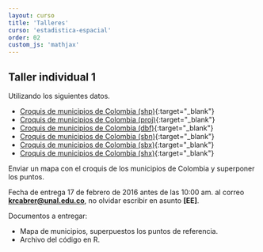 ```yaml
---
layout: curso
title: 'Talleres'
curso: 'estadistica-espacial'
order: 02
custom_js: 'mathjax'
---
```


## Taller individual 1

Utilizando los siguientes datos.

   - [Croquis de municipios de Colombia (shp)](./datos/COL_adm2.shp){:target="_blank"}
   - [Croquis de municipios de Colombia (proj)](./datos/COL_adm2.prj){:target="_blank"}
   - [Croquis de municipios de Colombia (dbf)](./datos/COL_adm2.dbf){:target="_blank"}
   - [Croquis de municipios de Colombia (sbn)](./datos/COL_adm2.sbn){:target="_blank"}
   - [Croquis de municipios de Colombia (sbx)](./datos/COL_adm2.sbx){:target="_blank"}
   - [Croquis de municipios de Colombia (shx)](./datos/COL_adm2.shx){:target="_blank"}

Enviar un mapa con el croquis de los municipios de Colombia y superponer los puntos.

Fecha de entrega 17 de febrero de 2016 antes de las 10:00 am. al correo 
**krcabrer@unal.edu.co**, no olvidar escribir en asunto **[EE]**.

Documentos a entregar:

 - Mapa de municipios, superpuestos los puntos de referencia.
 - Archivo del código en R.
 
 
